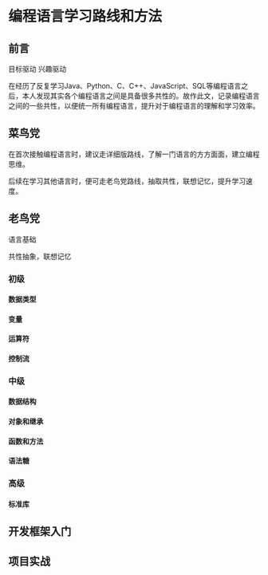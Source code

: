 # 编程语言学习路线和方法


## 前言

目标驱动
兴趣驱动

在经历了反复学习Java、Python、C、C++、JavaScript、SQL等编程语言之后，本人发现其实各个编程语言之间是具备很多共性的。故作此文，记录编程语言之间的一些共性，以便统一所有编程语言，提升对于编程语言的理解和学习效率。


## 菜鸟党

在首次接触编程语言时，建议走详细版路线，了解一门语言的方方面面，建立编程思维。

后续在学习其他语言时，便可走老鸟党路线，抽取共性，联想记忆，提升学习速度。


## 老鸟党


语言基础

共性抽象，联想记忆

### 初级

#### 数据类型

#### 变量

#### 运算符

#### 控制流


### 中级

#### 数据结构

#### 对象和继承

#### 函数和方法

#### 语法糖

### 高级

#### 标准库




## 开发框架入门


## 项目实战


